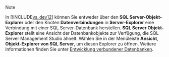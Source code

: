 > [!NOTE]
>  In [!INCLUDE[vs_dev12](../../data-tools/includes/vs_dev12_md.md)] können Sie entweder über den **SQL Server\-Objekt\-Explorer** oder den Knoten **Datenverbindungen** in **Server\-Explorer** eine Verbindung mit einer SQL Server\-Datenbank herstellen. **SQL Server Objekt\-Explorer** stellt eine Ansicht der Datenbankobjekte zur Verfügung, die SQL Server Management Studio ähnelt. Wählen Sie in der Menüleiste **Ansicht**, **Objekt\-Explorer von SQL Server**, um diesen Explorer zu öffnen. Weitere Informationen finden Sie unter [Entwicklung verbundener Datenbanken](http://go.microsoft.com/fwlink/?LinkId=233646).